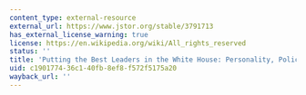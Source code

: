 ```yaml
---
content_type: external-resource
external_url: https://www.jstor.org/stable/3791713
has_external_license_warning: true
license: https://en.wikipedia.org/wiki/All_rights_reserved
status: ''
title: 'Putting the Best Leaders in the White House: Personality, Policy, and Performance'
uid: c1901774-36c1-40fb-8ef8-f572f5175a20
wayback_url: ''
---
```

